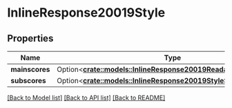 # InlineResponse20019Style

## Properties

Name | Type | Description | Notes
------------ | ------------- | ------------- | -------------
**mainscores** | Option<[**crate::models::InlineResponse20019ReadabilityMainscores**](inline_response_200_19_readability_mainscores.md)> |  | [optional]
**subscores** | Option<[**crate::models::InlineResponse20019StyleSubscores**](inline_response_200_19_style_subscores.md)> |  | [optional]

[[Back to Model list]](../README.md#documentation-for-models) [[Back to API list]](../README.md#documentation-for-api-endpoints) [[Back to README]](../README.md)


